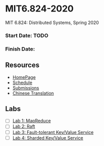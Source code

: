 # MIT6.824-2020
MIT 6.824: Distributed Systems, Spring 2020

### Start Date:  TODO

### Finish Date:  

## Resources
- [HomePage](http://nil.csail.mit.edu/6.824/2020/)
- [Schedule](http://nil.csail.mit.edu/6.824/2020/schedule.html)
- [Submissions](https://6824.scripts.mit.edu/2020/handin.py/)
- [Chinese Translation](https://mit-public-courses-cn-translatio.gitbook.io/mit6-824/)

## Labs
- [ ] [Lab 1: MapReduce](http://nil.csail.mit.edu/6.824/2020/labs/lab-mr.html)
- [ ] [Lab 2: Raft](http://nil.csail.mit.edu/6.824/2020/labs/lab-raft.html)
- [ ] [Lab 3: Fault-tolerant Key/Value Service](http://nil.csail.mit.edu/6.824/2020/labs/lab-kvraft.html)
- [ ] [Lab 4: Sharded Key/Value Service](http://nil.csail.mit.edu/6.824/2020/labs/lab-shard.html)
